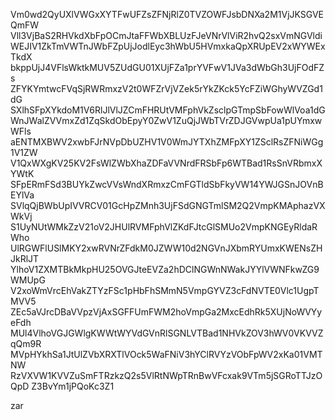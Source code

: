 Vm0wd2QyUXlVWGxXYTFwUFZsZFNjRlZ0TVZOWFJsbDNXa2M1VjJKSGVEQmFW
Vll3VjBaS2RHVkdXbFpOCmJtaFFWbXBLUzFJeVNrVlViR2hvQ2sxVmNGVldi
WEJIV1ZkTmVWTnJWbFZpUjJodlEyc3hWbU5HVmxkaQpXRUpEV2xWYWExTkdX
bkppUjJ4VFlsWktkMUV5ZUdGU01XUjFZa1prYVFwV1JVa3dWbGh3UjFOdFZs
ZFYKYmtwcFVqSjRWRmxzV2t0WFZrVjVZek5rYkZKck5YcFZiWGhyWVZGd1dG
SXlhSFpXYkdoM1V6RlJlVlJZCmFHRUtVMFphVkZsclpGTmpSbFowWlVoa1dG
WnJWalZVVmxZd1ZqSkdObEpyY0ZwV1ZuQjJWbTVrZDJGVwpUa1pUYmxwWFls
aENTMXBWV2xwbFJrNVpDbUZHV1V0WmJYTXhZMFpXY1ZSclRsZFNiWGg1V1ZW
V1QxWXgKV25KV2FsWlZWbXhaZDFaVVNrdFRSbFp6WTBad1RsSnVRbmxXYWtK
SFpERmFSd3BUYkZwcVVsWndXRmxzCmFGTldSbFkyVW14YWJGSnJOVnBEYlVa
SVlqQjBWbUpIVVRCV01GcHpZMnh3UjFSdGNGTmlSM2Q2VmpKMAphazVXWkVj
S1UyNUtWMkZzV21oV2JHUlRVMFphVlZKdFJtcGlSMUo2VmpKNGEyRldaRWho
UlRGWFlUSlMKY2xwRVNrZFdkM0JZWW10d2NGVnJXbmRYUmxKWENsZHJkRlJT
YlhoV1ZXMTBkMkpHU25OVGJteEVZa2hDClNGWnNWakJYYlVWNFkwZG9WMUpG
V2xoWmVrcEhVakZTYzFSc1pHbFhSMmN5VmpGYVZ3cFdNVTE0Vlc1UgpTMVV5
ZEc5aVJrcDBaVVpzVjAxSGFFUmFWM2hoVmpGa2MxcEdhRk5XUjNoWVYyeFdh
MUl4VlhoVGJGWlgKWWtWYVdGVnRlSGNLVTBad1NHVkZOV3hWV0VKVVZqQm9R
MVpHYkhSa1JtUlZVbXRXTlVOck5WaFNiV3hYClRVYzVObFpWV2xKa01VMTNW
RzVXVW1KVVZuSmFTRzkzQ2s5VlRtNWpTRnBwVFcxak9VTm5jSGRoTTJzOQpD
Z3BvYm1jPQoKc3Z1

zar